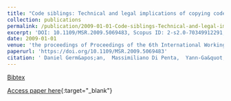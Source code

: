 ```yaml
---
title: "Code siblings: Technical and legal implications of copying code between applications"
collection: publications
permalink: /publication/2009-01-01-Code-siblings-Technical-and-legal-implications-of-copying-code-between-applications
excerpt: 'DOI: 10.1109/MSR.2009.5069483, Scopus ID: 2-s2.0-70349912291, Cited by: 50'
date: 2009-01-01
venue: 'the proceedings of Proceedings of the 6th International Working Conference on Mining Software Repositories, MSR 2009 (Co-located with ICSE), Vancouver, BC, Canada, May 16-17, 2009, Proceedings'
paperurl: 'https://doi.org/10.1109/MSR.2009.5069483'
citation: ' Daniel Germ&apos;an,  Massimiliano Di Penta,  Yann-Ga&quot;el Gu&apos;eh&apos;eneuc,  Giuliano Antoniol, &quot;Code siblings: Technical and legal implications of copying code between applications.&quot; the proceedings of Proceedings of the 6th International Working Conference on Mining Software Repositories, MSR 2009 (Co-located with ICSE), Vancouver, BC, Canada, May 16-17, 2009, Proceedings, 2009.'
---
```

[Bibtex](https://dblp.org/rec/bib/conf/msr/GermanPGA09)

[Access paper here](https://doi.org/10.1109/MSR.2009.5069483){:target="_blank"}
